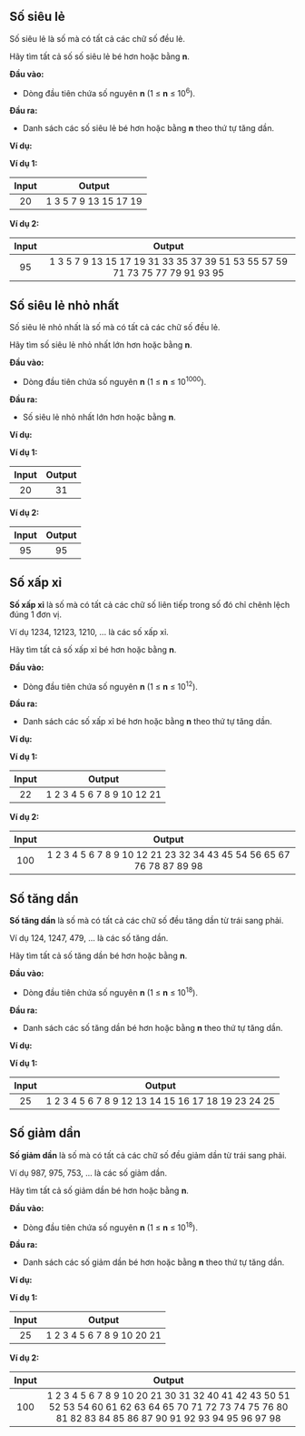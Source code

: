 ## Số siêu lẻ

Số siêu lẻ là số mà có tất cả các chữ số đều lẻ.

Hãy tìm tất cả số số siêu lẻ bé hơn hoặc bằng **n**.

**Đầu vào:**

- Dòng đầu tiên chứa số nguyên **n** (1 ≤ **n** ≤ 10<sup>6</sup>).

**Đầu ra:**

- Danh sách các số siêu lẻ bé hơn hoặc bằng **n** theo thứ tự tăng dần.

**Ví dụ:**

**Ví dụ 1:**

| Input | Output |
|:---:|:---:|
|20 | 1 3 5 7 9 13 15 17 19 |

**Ví dụ 2:**

| Input | Output |
|:---:|:---:|
|95 | 1 3 5 7 9 13 15 17 19 31 33 35 37 39 51 53 55 57 59 71 73 75 77 79 91 93 95  |

## Số siêu lẻ nhỏ nhất

Số siêu lẻ nhỏ nhất là số mà có tất cả các chữ số đều lẻ.

Hãy tìm số siêu lẻ nhỏ nhất lớn hơn hoặc bằng **n**.

**Đầu vào:**

- Dòng đầu tiên chứa số nguyên **n** (1 ≤ **n** ≤ 10<sup>1000</sup>).

**Đầu ra:**

- Số siêu lẻ nhỏ nhất lớn hơn hoặc bằng **n**.

**Ví dụ:**

**Ví dụ 1:**

| Input | Output |
|:---:|:---:|
|20 | 31 |

**Ví dụ 2:**

| Input | Output |
|:---:|:---:|
|95 | 95 |

## Số xấp xỉ

**Số xấp xỉ** là số mà có tất cả các chữ số liên tiếp trong số đó chỉ chênh lệch đúng 1 đơn vị.

Ví dụ 1234, 12123, 1210, ... là các số xấp xỉ.

Hãy tìm tất cả số xấp xỉ bé hơn hoặc bằng **n**.

**Đầu vào:**

- Dòng đầu tiên chứa số nguyên **n** (1 ≤ **n** ≤ 10<sup>12</sup>).

**Đầu ra:**

- Danh sách các số xấp xỉ bé hơn hoặc bằng **n** theo thứ tự tăng dần.

**Ví dụ:**

**Ví dụ 1:**

| Input | Output |
|:---:|:---:|
|22 | 1 2 3 4 5 6 7 8 9 10 12 21 |

**Ví dụ 2:**

| Input | Output |
|:---:|:---:|
|100 | 1 2 3 4 5 6 7 8 9 10 12 21 23 32 34 43 45 54 56 65 67 76 78 87 89 98 |

## Số tăng dần

**Số tăng dần** là số mà có tất cả các chữ số đều tăng dần từ trái sang phải.

Ví dụ 124, 1247, 479, ... là các số tăng dần.

Hãy tìm tất cả số tăng dần bé hơn hoặc bằng **n**.

**Đầu vào:**

- Dòng đầu tiên chứa số nguyên **n** (1 ≤ **n** ≤ 10<sup>18</sup>).

**Đầu ra:**

- Danh sách các số tăng dần bé hơn hoặc bằng **n** theo thứ tự tăng dần.

**Ví dụ:**

**Ví dụ 1:**

| Input | Output |
|:---:|:---:|
|25 | 1 2 3 4 5 6 7 8 9 12 13 14 15 16 17 18 19 23 24 25 |

## Số giảm dần

**Số giảm dần** là số mà có tất cả các chữ số đều giảm dần từ trái sang phải.

Ví dụ 987, 975, 753, ... là các số giảm dần.

Hãy tìm tất cả số giảm dần bé hơn hoặc bằng **n**.

**Đầu vào:**

- Dòng đầu tiên chứa số nguyên **n** (1 ≤ **n** ≤ 10<sup>18</sup>).

**Đầu ra:**

- Danh sách các số giảm dần bé hơn hoặc bằng **n** theo thứ tự tăng dần.

**Ví dụ:**

**Ví dụ 1:**

| Input | Output |
|:---:|:---:|
|25 | 1 2 3 4 5 6 7 8 9 10 20 21 |

**Ví dụ 2:**

| Input | Output |
|:---:|:---:|
|100 | 1 2 3 4 5 6 7 8 9 10 20 21 30 31 32 40 41 42 43 50 51 52 53 54 60 61 62 63 64 65 70 71 72 73 74 75 76 80 81 82 83 84 85 86 87 90 91 92 93 94 95 96 97 98 |
